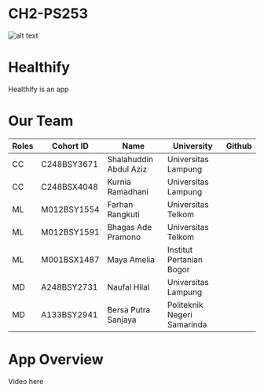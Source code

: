 # CH2-PS253

![alt text](https://i.imgur.com/NmiSPdt.png)

# Healthify
Healthify is an app

# Our Team

| Roles | Cohort ID   | Name                   | University                  | Github |
|-------|-------------|------------------------|-----------------------------|--------|
| CC    | C248BSY3671 | Shalahuddin Abdul Aziz | Universitas Lampung         |        |
| CC    | C248BSX4048 | Kurnia Ramadhani       | Universitas Lampung         |        |
| ML    | M012BSY1554 | Farhan Rangkuti        | Universitas Telkom          |        |
| ML    | M012BSY1591 | Bhagas Ade Pramono     | Universitas Telkom          |        |
| ML    | M001BSX1487 | Maya Amelia            | Institut Pertanian Bogor    |        |
| MD    | A248BSY2731 | Naufal Hilal           | Universitas Lampung         |        |
| MD    | A133BSY2941 | Bersa Putra Sanjaya    | Politeknik Negeri Samarinda |        |

# App Overview
Video here
